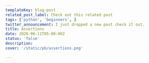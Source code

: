 ```yaml
---
templateKey: blog-post
related_post_label: Check out this related post
tags: ['python', 'beginners', ]
twitter_announcement: I just dropped a new post check it out.
title: Assertions
date: 2020-06-11T05:00:00Z
status: 'false'
description:
cover: '/static/pb/assertions.png'

---
```


<!--
<p style='text-align: center'>
<a href='https://waylonwalker.com/assertions'>
  <img
    style='width:500px; max-width:80%; margin: auto;'
    src="https://images.waylonwalker.com/assertions.png"
    alt="Read more from the Assertions article"
  />
  </a>
</p>

-->
